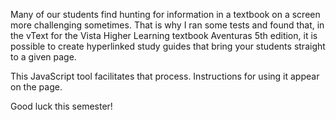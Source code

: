 Many of our students find hunting for information in a textbook on a screen more challenging sometimes. That is why I ran some tests and found that, in the vText for the Vista Higher Learning textbook Aventuras 5th edition, it is possible to create hyperlinked study guides that bring your students straight to a given page.

This JavaScript tool facilitates that process.  Instructions for using it appear on the page.

Good luck this semester!
